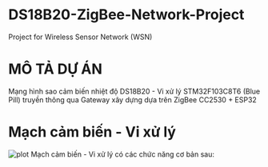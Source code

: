 # DS18B20-ZigBee-Network-Project
Project for Wireless Sensor Network (WSN)
# MÔ TẢ DỰ ÁN
Mạng hình sao cảm biến nhiệt độ DS18B20 -  Vi xử lý STM32F103C8T6 (Blue Pill) truyền thông qua Gateway xây dựng dựa trên ZigBee CC2530 + ESP32
# Mạch cảm biến - Vi xử lý
![plot]([https://github.com/PhamVietThinh2803/Temperature-Measuring-Circuit/blob/main/M%E1%BA%A1ch%20m%C3%B4%20ph%E1%BB%8Fng.png](https://github.com/PhamVietThinh2803/DS18B20-ZigBee-Network-Project/blob/main/Schematic/STM32-DS18B20.SVG))
Mạch cảm biến - Vi xử lý có các chức năng cơ bản sau:
